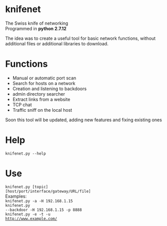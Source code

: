 # knifenet
The Swiss knife of networking<br>
Programmed in <b>python 2.7.12</b>

The idea was to create a useful tool for basic network functions, without additional files or additional libraries to download.

# Functions
<ul>
  <li>Manual or automatic port scan</li>
  <li>Search for hosts on a network</li>
  <li>Creation and listening to backdoors</li>
  <li>admin directory searcher</li>
  <li>Extract links from a website</li>
  <li>TCP chat</li>
  <li>Traffic sniff on the local host</li>
</ul>
Soon this tool will be updated, adding new features and fixing existing ones

# Help
<code>knifenet.py --help</code>
# Use
<code>knifenet.py [topic] [host/port/interface/gateway/URL/file]</code><br>
Examples:<br>
<code>knifenet.py -a -H 192.168.1.15</code><br>
<code>knifenet.py --backdoor -H 192.168.1.15 -p 8888</code><br>
<code>knifenet.py -e -t -u http://www.example.com/</code>
